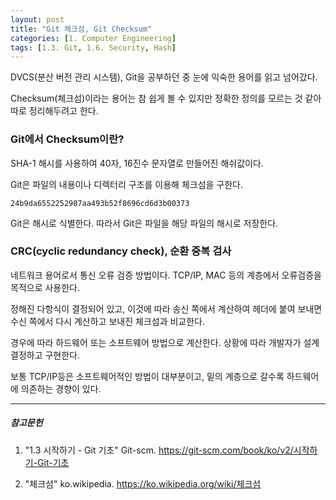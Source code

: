 ```yaml
---
layout: post
title: "Git 체크섬, Git Checksum"
categories: [1. Computer Engineering]
tags: [1.3. Git, 1.6. Security, Hash]
---
```


DVCS(분산 버전 관리 시스템), Git을 공부하던 중 눈에 익숙한 용어를 읽고 넘어갔다.

Checksum(체크섬)이라는 용어는 참 쉽게 볼 수 있지만 정확한 정의를 모르는 것 같아 따로 정리해두려고 한다.

### Git에서 Checksum이란?

SHA-1 해시를 사용하여 40자, 16진수 문자열로 만들어진 해쉬값이다.

Git은 파일의 내용이나 디렉터리 구조를 이용해 체크섬을 구한다.

```Checksum
24b9da6552252987aa493b52f8696cd6d3b00373
```

Git은 해시로 식별한다. 따라서 Git은 파일을 해당 파일의 해시로 저장한다.


### CRC(cyclic redundancy check), 순환 중복 검사

네트워크 용어로서 통신 오류 검증 방법이다. TCP/IP, MAC 등의 계층에서 오류검증을 목적으로 사용한다.

정해진 다항식이 결정되어 있고, 이것에 따라 송신 쪽에서 계산하여 헤더에 붙여 보내면 수신 쪽에서 다시 계산하고 보내진 체크섬과 비교한다.

경우에 따라 하드웨어 또는 소프트웨어 방법으로 계산한다. 상황에 따라 개발자가 설계 결정하고 구현한다. 

보통 TCP/IP등은 소프트웨어적인 방법이 대부분이고, 밑의 계층으로 갈수록 하드웨어에 의존하는 경향이 있다.


---

##### 참고문헌

1. "1.3 시작하기 - Git 기초" Git-scm. https://git-scm.com/book/ko/v2/시작하기-Git-기초

2. "체크섬" ko.wikipedia. https://ko.wikipedia.org/wiki/체크섬
